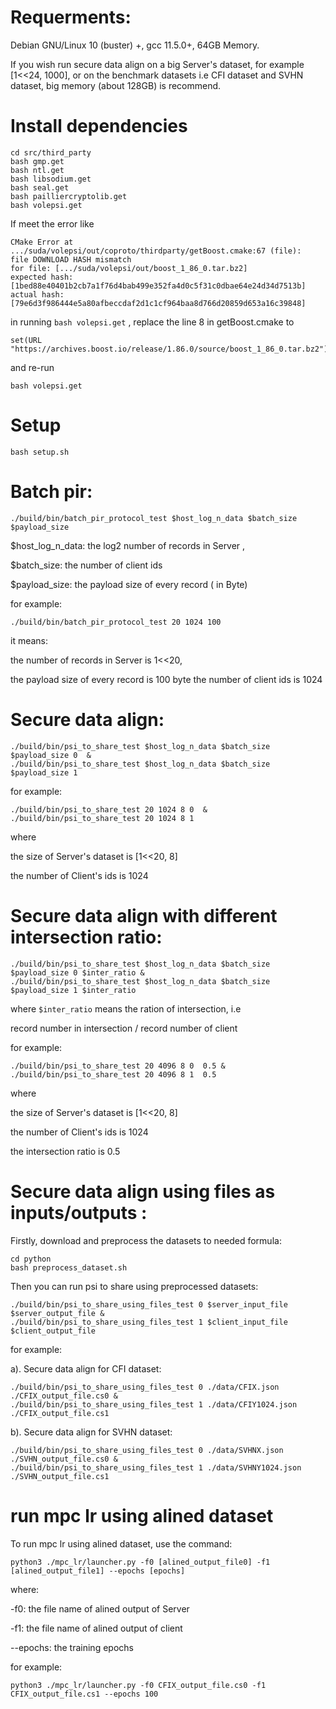 # Requerments:

Debian GNU/Linux 10 (buster) +,    gcc 11.5.0+,  64GB Memory.

If you wish run  secure data align on a big Server's dataset, for example [1<<24, 1000],  or on the benchmark datasets i.e CFI dataset and SVHN dataset,  big memory (about 128GB) is recommend.

# Install dependencies

```
cd src/third_party
bash gmp.get
bash ntl.get
bash libsodium.get
bash seal.get
bash pailliercryptolib.get
bash volepsi.get

```

If meet the error like

```
CMake Error at .../suda/volepsi/out/coproto/thirdparty/getBoost.cmake:67 (file):
file DOWNLOAD HASH mismatch
for file: [.../suda/volepsi/out/boost_1_86_0.tar.bz2]
expected hash: [1bed88e40401b2cb7a1f76d4bab499e352fa4d0c5f31c0dbae64e24d34d7513b]
actual hash: [79e6d3f986444e5a80afbeccdaf2d1c1cf964baa8d766d20859d653a16c39848]
```

in running `bash volepsi.get` , replace the line 8 in getBoost.cmake to

```
set(URL "https://archives.boost.io/release/1.86.0/source/boost_1_86_0.tar.bz2")
```

and re-run

```
bash volepsi.get
```

# Setup

```
bash setup.sh
```

# Batch pir:

```
./build/bin/batch_pir_protocol_test $host_log_n_data $batch_size $payload_size
```

$host_log_n_data:   the log2 number of records in Server ,

$batch_size: the number of client ids

$payload_size:  the payload size of every record ( in Byte)

for example:

```
./build/bin/batch_pir_protocol_test 20 1024 100
```

it means:

the number of records in Server  is 1<<20,

the payload size of every record is 100 byte
the number of client ids is 1024

# Secure data align:

```
./build/bin/psi_to_share_test $host_log_n_data $batch_size $payload_size 0  &
./build/bin/psi_to_share_test $host_log_n_data $batch_size $payload_size 1 
```

for example:

```
./build/bin/psi_to_share_test 20 1024 8 0  &
./build/bin/psi_to_share_test 20 1024 8 1
```

where

the size of Server's dataset is [1<<20, 8]

the number of Client's ids is 1024

# Secure data align with different intersection ratio:

```
./build/bin/psi_to_share_test $host_log_n_data $batch_size $payload_size 0 $inter_ratio & 
./build/bin/psi_to_share_test $host_log_n_data $batch_size $payload_size 1 $inter_ratio
```

where  `$inter_ratio`  means the ration of intersection, i.e

record number in intersection / record number of client

for example:

```
./build/bin/psi_to_share_test 20 4096 8 0  0.5 &
./build/bin/psi_to_share_test 20 4096 8 1  0.5
```

where

the size of Server's dataset is [1<<20, 8]

the number of Client's ids is 1024

the intersection ratio is 0.5

# Secure data align using files as inputs/outputs :

Firstly, download and preprocess the datasets to needed formula:

```
cd python
bash preprocess_dataset.sh
```

Then you can run psi to share  using preprocessed datasets:

```
./build/bin/psi_to_share_using_files_test 0 $server_input_file $server_output_file &
./build/bin/psi_to_share_using_files_test 1 $client_input_file $client_output_file 
```

for example:

a). Secure data align for  CFI dataset:

```
./build/bin/psi_to_share_using_files_test 0 ./data/CFIX.json  ./CFIX_output_file.cs0 &
./build/bin/psi_to_share_using_files_test 1 ./data/CFIY1024.json ./CFIX_output_file.cs1

```

b). Secure data align for  SVHN dataset:

```
./build/bin/psi_to_share_using_files_test 0 ./data/SVHNX.json  ./SVHN_output_file.cs0 &
./build/bin/psi_to_share_using_files_test 1 ./data/SVHNY1024.json ./SVHN_output_file.cs1 

```

# run mpc lr using alined dataset

To run mpc lr using alined dataset, use the command:

```
python3 ./mpc_lr/launcher.py -f0 [alined_output_file0] -f1 [alined_output_file1] --epochs [epochs]
```

where:

-f0:  the file name of alined output of Server

-f1:  the file name of alined output of client

--epochs: the training epochs

for example:

```
python3 ./mpc_lr/launcher.py -f0 CFIX_output_file.cs0 -f1 CFIX_output_file.cs1 --epochs 100
```
